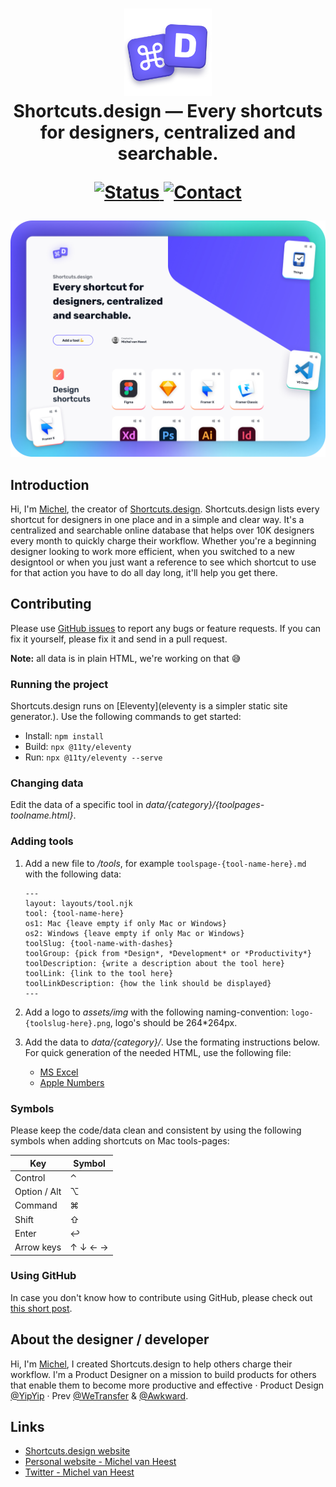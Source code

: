 <h1 align="center">
  <img src="docs/logo@2x.png" width="140" alt="icon"><br>
  Shortcuts.design — Every shortcuts for designers, centralized and searchable.<br>
  <p align="center">
	  <a href="https://stats.uptimerobot.com/kXWkYTnGQn">
	    <img src="https://img.shields.io/badge/status-stable-green.svg?style=flat" alt="Status">
	  <a href="https://twitter.com/michelvanheest">
	    <img src="https://img.shields.io/badge/contact-michelvanheest-blue.svg?style=flat" alt="Contact">
	  </a>
  </p>
</h1>



<p align="center">
  <img src="docs/shortcuts.design.jpg" width="1600" alt="Shortcuts.design">
</p>

## Introduction
Hi, I'm [Michel](https://www.michelvanheest.com), the creator of [Shortcuts.design](https://shortcuts.design). Shortcuts.design lists every shortcut for designers in one place and in a simple and clear way. It's a centralized and searchable online database that helps over 10K designers every month to quickly charge their workflow. Whether you're a beginning designer looking to work more efficient, when you switched to a new designtool or when you just want a reference to see which shortcut to use for that action you have to do all day long, it'll help you get there.

## Contributing
Please use [GitHub issues](https://github.com/michelvanheest/shortcuts-design-data/issues/new) to report any bugs or feature requests. If you can fix it yourself, please fix it and send in a pull request.

**Note:** all data is in plain HTML, we're working on that 😅

### Running the project
Shortcuts.design runs on [Eleventy](eleventy is a simpler static site generator.). Use the following commands to get started:

- Install: `npm install`
- Build: `npx @11ty/eleventy`
- Run: `npx @11ty/eleventy --serve`

### Changing data
Edit the data of a specific tool in *data/{category}/{toolpages-toolname.html}*.

### Adding tools
1. Add a new file to */tools*, for example `toolspage-{tool-name-here}.md` with the following data:

	```
	---
	layout: layouts/tool.njk
	tool: {tool-name-here}
	os1: Mac {leave empty if only Mac or Windows}
	os2: Windows {leave empty if only Mac or Windows}
	toolSlug: {tool-name-with-dashes}
	toolGroup: {pick from *Design*, *Development* or *Productivity*}
	toolDescription: {write a description about the tool here}
	toolLink: {link to the tool here}
	toolLinkDescription: {how the link should be displayed}
	---
	```
2. Add a logo to *assets/img* with the following naming-convention: `logo-{toolslug-here}.png`, logo's should be 264*264px.
3. Add the data to *data/{category}/*. Use the formating instructions below. For quick generation of the needed HTML, use the following file:
	- <a href="https://github.com/michelvanheest/shortcuts-design-data/docs/Shortcuts.design-data-creator.xlsx">MS Excel</a>
	- <a href="https://github.com/michelvanheest/shortcuts-design-data/docs/Shortcuts.design-data-creator.xlsx">Apple Numbers</a>

### Symbols

Please keep the code/data clean and consistent by using the following symbols when adding shortcuts on Mac tools-pages:

| Key | Symbol |
|---|---|
| Control | ⌃ |
| Option / Alt | ⌥ |
| Command | ⌘ |
| Shift | ⇧ |
| Enter | ↩ |
| Arrow keys | ↑ ↓ ← → |


### Using GitHub
In case you don't know how to contribute using GitHub, please check out [this short post](https://gist.github.com/MarcDiethelm/7303312).


## About the designer / developer
Hi, I'm [Michel](https://twitter.com/michelvanheest), I created Shortcuts.design to help others charge their workflow. I'm a Product Designer on a mission to build products for others that enable them to become more productive and effective · Product Design <a href="https://yipyip.nl?ref=shortcuts.design" target="_blank">@YipYip</a> · Prev <a href="https://about.wetransfer.com/en/?ref=shortcuts.design" target="_blank">@WeTransfer</a> &amp; <a href="https://awkward.co?ref=shortcuts.design" target="_blank">@Awkward</a>.

## Links
- [Shortcuts.design website](http://shortcuts.design/)
- [Personal website - Michel van Heest](https://www.michelvanheest.com)
- [Twitter - Michel van Heest](https://twitter.com/michelvanheest)
